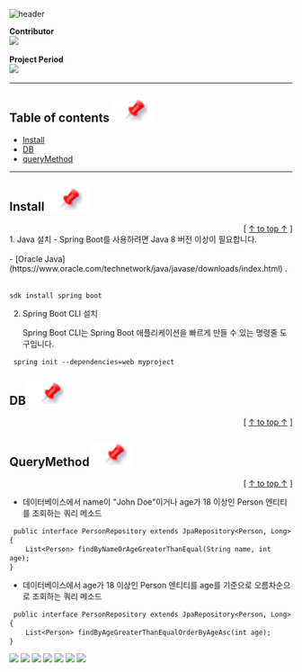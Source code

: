 ![header](https://capsule-render.vercel.app/api?type=Waving&color=auto&height=300&section=header&text=repoName&fontSize=90)


**Contributor**<br />
<a href="https://github.com/userName/repositoryName/graphs/contributors"> <img src="https://contrib.rocks/image?repo=userName/repositoryName" /> </a>

**Project Period**<br />
<a href="https://github.com/userName/repositoryName/graphs/contributors"> <img src="https://contrib.rocks/image?repo=userName/repositoryName" /> </a>


---
## Table of contents[![](https://raw.githubusercontent.com/aregtech/areg-sdk/master/docs/img/pin.svg)](#table-of-contents)
- [Install](#install)
- [DB](#db)
- [queryMethod](#querymethod)
---

## Install[![](https://raw.githubusercontent.com/aregtech/areg-sdk/master/docs/img/pin.svg)](#install)
<div align="right">[ <a href="#table-of-contents">↑ to top ↑</a> ]</div>
1. Java 설치
   - Spring Boot를 사용하려면 Java 8 버전 이상이 필요합니다.<br><br />
   - [Oracle Java](https://www.oracle.com/technetwork/java/javase/downloads/index.html) .<br><br />


```
sdk install spring boot
```
2. Spring Boot CLI 설치

   Spring Boot CLI는 Spring Boot 애플리케이션을 빠르게 만들 수 있는 명령줄 도구입니다.
```
 spring init --dependencies=web myproject
```
## DB[![](https://raw.githubusercontent.com/aregtech/areg-sdk/master/docs/img/pin.svg)](#db)
<div align="right">[ <a href="#table-of-contents">↑ to top ↑</a> ]</div>


## QueryMethod[![](https://raw.githubusercontent.com/aregtech/areg-sdk/master/docs/img/pin.svg)](#querymethod)
<div align="right">[ <a href="#table-of-contents">↑ to top ↑</a> ]</div>

- 데이터베이스에서 name이 "John Doe"이거나 age가 18 이상인 Person 엔티티를 조회하는 쿼리 메소드
```
 public interface PersonRepository extends JpaRepository<Person, Long> {
    List<Person> findByNameOrAgeGreaterThanEqual(String name, int age);
}
```
- 데이터베이스에서 age가 18 이상인 Person 엔티티를 age를 기준으로 오름차순으로 조회하는 쿼리 메소드
```
 public interface PersonRepository extends JpaRepository<Person, Long> {
    List<Person> findByAgeGreaterThanEqualOrderByAgeAsc(int age);
}
```
<a href="https://github.com/geodo2"><img src="https://img.shields.io/badge/Instagram-E4405F?style=flat-square&logo=Instagram&logoColor=white"/></a>
<a href="https://github.com/geodo2"><img src="https://img.shields.io/badge/Facebook-1877F2?style=flat-square&logo=Facebook&logoColor=white"/></a>
<a href="https://github.com/geodo2"><img src="https://img.shields.io/badge/LinkedIn-0A66C2?style=flat-square&logo=LinkedIn&logoColor=white"/></a>
<a href="https://github.com/geodo2"><img src="https://img.shields.io/badge/Notion-000000?style=flat-square&logo=Notion&logoColor=white"/></a>
<a href="https://github.com/geodo2"><img src="https://img.shields.io/badge/Twitter-1DA1F2?style=flat-square&logo=Twitter&logoColor=white"/></a>
<a href="https://github.com/geodo2"><img src="https://img.shields.io/badge/GitHub-181717?style=flat-square&logo=GitHub&logoColor=white"/></a>
<a href="https://github.com/geodo2"><img src="https://img.shields.io/badge/Gmail-F06B66?style=flat-square&logo=Gmail&logoColor=white"/></a>
